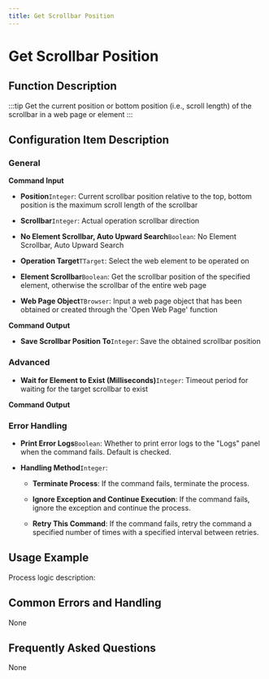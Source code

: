 ```yaml
---
title: Get Scrollbar Position
---
```


# Get Scrollbar Position

## Function Description

:::tip 
Get the current position or bottom position (i.e., scroll length) of the scrollbar in a web page or element
:::

## Configuration Item Description

### General

**Command Input**

- **Position**`Integer`: Current scrollbar position relative to the top, bottom position is the maximum scroll length of the scrollbar

- **Scrollbar**`Integer`: Actual operation scrollbar direction

- **No Element Scrollbar, Auto Upward Search**`Boolean`: No Element Scrollbar, Auto Upward Search

- **Operation Target**`TTarget`: Select the web element to be operated on

- **Element Scrollbar**`Boolean`: Get the scrollbar position of the specified element, otherwise the scrollbar of the entire web page

- **Web Page Object**`TBrowser`: Input a web page object that has been obtained or created through the 'Open Web Page' function


**Command Output**

- **Save Scrollbar Position To**`Integer`: Save the obtained scrollbar position

### Advanced

- **Wait for Element to Exist (Milliseconds)**`Integer`: Timeout period for waiting for the target scrollbar to exist


**Command Output**

### Error Handling

- **Print Error Logs**`Boolean`: Whether to print error logs to the "Logs" panel when the command fails. Default is checked. 

- **Handling Method**`Integer`:

    - **Terminate Process**: If the command fails, terminate the process.

    - **Ignore Exception and Continue Execution**: If the command fails, ignore the exception and continue the process.

    - **Retry This Command**: If the command fails, retry the command a specified number of times with a specified interval between retries.

## Usage Example

Process logic description:

## Common Errors and Handling

None

## Frequently Asked Questions

None


